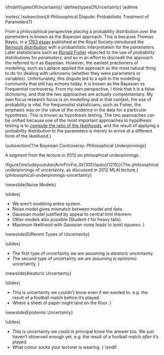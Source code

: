 \ifndef{typesOfUncertainty}
\define{typesOfUncertainty}
\editme

\notes{
\subsection{A Philosophical Dispute: Probabilistic Treatment of Parameters?}

From a philosophical perspective placing a probability distribution over the *parameters* is known as the *Bayesian* approach. This is because Thomas Bayes, in a [1763 essay](http://en.wikipedia.org/wiki/An_Essay_towards_solving_a_Problem_in_the_Doctrine_of_Chances) published at the Royal Society introduced the [Bernoulli distribution](http://en.wikipedia.org/wiki/Bernoulli_distribution) with a probabilistic interpretation for the *parameters*. Later statisticians such as [Ronald Fisher](http://en.wikipedia.org/wiki/Ronald_Fisher) objected to the use of probability distributions for *parameters*, and so in an effort to discredit the approach the referred to it as Bayesian. However, the earliest practioners of modelling, such as Laplace applied the approach as the most natural thing to do for dealing with unknowns (whether they were parameters or variables). Unfortunately, this dispute led to a split in the modelling community that still has echoes today. It is known as the Bayesian vs Frequentist controversy. From my own perspective, I think that it is a false dichotomy, and that the two approaches are actually complementary. My own focus research focus is on *modelling* and in that context, the use of probability is vital. For frequenstist statisticians, such as Fisher, the emphasis was on the value of the evidence in the data for a particular hypothesis. This is known as hypothesis testing. The two approaches can be unified because one of the most important approaches to hypothesis testing is to [compute the ratio of the likelihoods](http://en.wikipedia.org/wiki/Likelihood-ratio_test), and the result of applying a probability distribution to the parameters is merely to arrive at a different form of the likelihood.}

\subsection{The Bayesian Controversy: Philosophical Underpinnings}

A segment from the lecture in 2012 on philsophical underpinnings.

\figure{\includeyoutube{AvlnFnvFw_0}{100}{auto}{1215}}{The philosophical underpinnings of uncertainty, as discussed in 2012 MLAI lecture.}{philosophical-underpinnings-uncertainty}

\newslide{Noise Models}

\slides{
* We aren’t modeling entire system.
* Noise model gives mismatch between model and data.
* Gaussian model justified by appeal to central limit theorem.
* Other models also possible (Student-$t$ for heavy tails).
* Maximum likelihood with Gaussian noise leads to *least squares*.
}

\newslide{Different Types of Uncertainty}

\slides{
* The first type of uncertainty we are assuming is *aleatoric* uncertainty.
* The second type of uncertainty we are assuming is *epistemic* uncertainty.
}

\newslide{Aleatoric Uncertainty}

\slides{
* This is uncertainty we couldn’t know even if we wanted to. e.g. the result of a football match before it’s played.
* Where a sheet of paper might land on the floor.
}

\newslide{Epistemic Uncertainty}

\slides{
* This is uncertainty we could in principal know the answer too. We just haven’t observed enough yet, e.g. the result of a football match *after* it’s played.
* What colour socks your lecturer is wearing.
}
\endif
